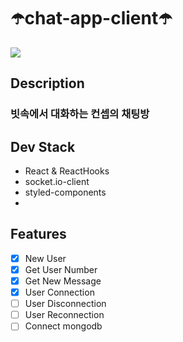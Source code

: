 # ☂️chat-app-client☂️

<img src="<https://s3-us-west-2.amazonaws.com/secure.notion-static.com/e26f74d3-915a-4098-9fa9-f6cd38aae3c2/pcb.png>">

## Description

### 빗속에서 대화하는 컨셉의 채팅방

## Dev Stack

- React & ReactHooks
- socket.io-client
- styled-components
- 

## Features

- [x] New User
- [x] Get User Number
- [x] Get New Message
- [x] User Connection
- [ ] User Disconnection
- [ ] User Reconnection
- [ ] Connect mongodb

